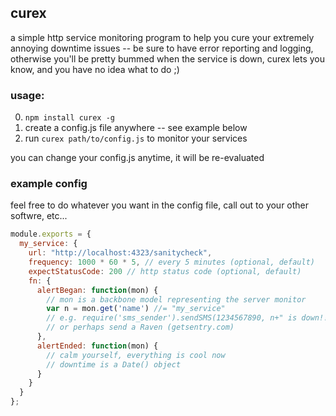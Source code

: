 curex
---

a simple http service monitoring program to help you cure your extremely annoying downtime issues -- be sure to have error reporting and logging, otherwise you'll be pretty bummed when the service is down, curex lets you know, and you have no idea what to do ;)

### usage:

0. `npm install curex -g`
0. create a config.js file anywhere -- see example below
0. run `curex path/to/config.js` to monitor your services

you can change your config.js anytime, it will be re-evaluated

### example config

feel free to do whatever you want in the config file, call out to your other softwre, etc...

```javascript
module.exports = {
  my_service: {
    url: "http://localhost:4323/sanitycheck",
    frequency: 1000 * 60 * 5, // every 5 minutes (optional, default)
    expectStatusCode: 200 // http status code (optional, default)
    fn: {
      alertBegan: function(mon) {
        // mon is a backbone model representing the server monitor
        var n = mon.get('name') //= "my_service"
        // e.g. require('sms_sender').sendSMS(1234567890, n+" is down!!!");
        // or perhaps send a Raven (getsentry.com)
      },
      alertEnded: function(mon) {
        // calm yourself, everything is cool now
        // downtime is a Date() object
      }
    }
  }
};
```

